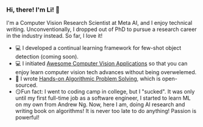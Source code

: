 ### Hi, there! I'm Li! :wave:
I'm a Computer Vision Research Scientist at Meta AI, and I enjoy technical writing. Unconventionally, I dropped out of PhD to pursue a research career in the industry instead. So far, I love it!
* :computer: I developed a continual learning framework for few-shot object detection (coming soon).
* :computer:   I initiated [Awesome Computer Vision Applications](https://github.com/liyin2015/cv-ai-applications) so that you can enjoy learn computer vision tech advances without being overwelemed. 
* :memo: I wrote [Hands-on Algorithmic Problem Solving](https://github.com/liyin2015/Hands-on-Algorithmic-Problem-Solving), which is open-sourced.
* :smirk:Fun fact: I went to coding camp in college, but I "sucked". It was only until my first full-time job as a software engineer, I started to learn ML on my own from Andrew Ng. Now, here I am, doing AI research and writing book on algorithms! It is never too late to do anything! Passion is powerful!
<!---https://www.webfx.com/tools/emoji-cheat-sheet/*/--->


